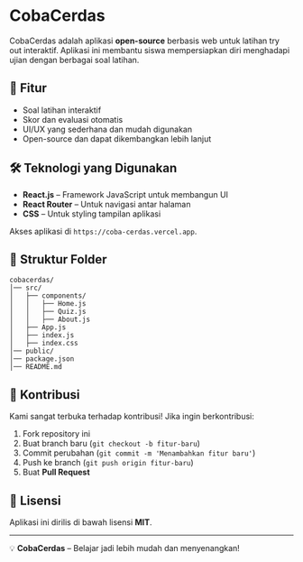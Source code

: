 # CobaCerdas

CobaCerdas adalah aplikasi **open-source** berbasis web untuk latihan try out interaktif. Aplikasi ini membantu siswa mempersiapkan diri menghadapi ujian dengan berbagai soal latihan.

## 🚀 Fitur
- Soal latihan interaktif
- Skor dan evaluasi otomatis
- UI/UX yang sederhana dan mudah digunakan
- Open-source dan dapat dikembangkan lebih lanjut

## 🛠 Teknologi yang Digunakan
- **React.js** – Framework JavaScript untuk membangun UI
- **React Router** – Untuk navigasi antar halaman
- **CSS** – Untuk styling tampilan aplikasi

Akses aplikasi di `https://coba-cerdas.vercel.app`.

## 📂 Struktur Folder
```
cobacerdas/
│── src/
│   ├── components/
│   │   ├── Home.js
│   │   ├── Quiz.js
│   │   ├── About.js
│   ├── App.js
│   ├── index.js
│   ├── index.css
│── public/
│── package.json
│── README.md
```

## 🤝 Kontribusi
Kami sangat terbuka terhadap kontribusi! Jika ingin berkontribusi:
1. Fork repository ini
2. Buat branch baru (`git checkout -b fitur-baru`)
3. Commit perubahan (`git commit -m 'Menambahkan fitur baru'`)
4. Push ke branch (`git push origin fitur-baru`)
5. Buat **Pull Request**

## 📄 Lisensi
Aplikasi ini dirilis di bawah lisensi **MIT**.

---
💡 **CobaCerdas** – Belajar jadi lebih mudah dan menyenangkan!